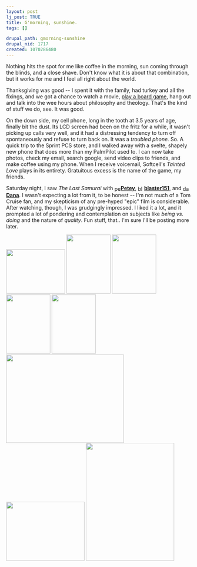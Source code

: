 ```yaml
--- 
layout: post
lj_post: TRUE
title: G'morning, sunshine.
tags: []

drupal_path: gmorning-sunshine
drupal_nid: 1717
created: 1070286480
---
```

Nothing hits the spot for me like coffee in the morning, sun coming through the blinds, and a close shave. Don't know what it is about that combination, but it works for me and I feel all right about the world.

Thanksgiving was good -- I spent it with the family, had turkey and all the fixings, and we got a chance to watch a movie, <a href="http://www.kumquat.com/cgi-kumquat/funagain/01167" target="_blank">play a board game</a>, hang out and talk into the wee hours about philosophy and theology. That's the kind of stuff we do, see. It was good.

On the down side, my cell phone, long in the tooth at 3.5 years of age, finally bit the dust. Its LCD screen had been on the fritz for a while, it wasn't picking up calls very well, and it had a distressing tendency to turn off spontaneously and refuse to turn back on. It was a <i>troubled phone.</i> So. A quick trip to the Sprint PCS store, and I walked away with a svelte, shapely new phone that does more than my PalmPilot used to. I can now take photos, check my email, search google, send video clips to friends, and make coffee using my phone. When I receive voicemail, Softcell's <i>Tainted Love</i> plays in its entirety. Gratuitous excess is the name of the game, my friends.

Saturday night, I saw <i>The Last Samurai</i> with <a href="http://www.livejournal.com/userinfo.bml?user=petey77"><img height="17" border="0" src="http://www.livejournal.com/img/userinfo.gif" alt="petey77" align="absmiddle" width="17"></a><b><a title="" href="http://www.livejournal.com/users/petey77/">Petey</a></b>, <a href="http://www.livejournal.com/userinfo.bml?user=blaster151"><img height="17" border="0" src="http://www.livejournal.com/img/userinfo.gif" alt="blaster151" align="absmiddle" width="17"></a><b><a title="" href="http://www.livejournal.com/users/blaster151/">blaster151</a></b>, and <a href="http://www.livejournal.com/userinfo.bml?user=danaamor"><img height="17" border="0" src="http://www.livejournal.com/img/userinfo.gif" alt="danaamor" align="absmiddle" width="17"></a><b><a title="" href="http://www.livejournal.com/users/danaamor/">Dana</a></b>. I wasn't expecting a lot from it, to be honest -- I'm not much of a Tom Cruise fan, and my skepticism of any pre-hyped &quot;epic&quot; film is considerable. After watching, though, I was grudgingly impressed. I liked it a lot, and it prompted a lot of pondering and contemplation on subjects like <i>being vs. doing</i> and the nature of <i>quality</i>. Fun stuff, that.. I'm sure I'll be posting more later.

<lj-cut text="Random phone wackiness">
<img src="/files/lj-photos/phone/6370280453.jpg" alt="" width="160" height="120" border="0">
<img src="/files/lj-photos/phone/6370280837.jpg" alt="" width="120" height="160" border="0">
<img src="/files/lj-photos/phone/6370281349.jpg" alt="" width="120" height="160" border="0">
<img src="/files/lj-photos/phone/6370280709.jpg" alt="" width="120" height="160" border="0">
<img src="/files/lj-photos/phone/6370280965.jpg" alt="" width="120" height="160" border="0">
<img src="/files/lj-photos/phone/6370281605.jpg" alt="" width="320" height="240" border="0"> 
<img src="/files/lj-photos/phone/6370281989.jpg" alt="" width="213" height="160" border="0">
<img src="/files/lj-photos/phone/6370282117.jpg" alt="" width="240" height="320" border="0">
